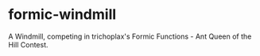 # formic-windmill
A Windmill, competing in trichoplax's Formic Functions - Ant Queen of the Hill Contest.
